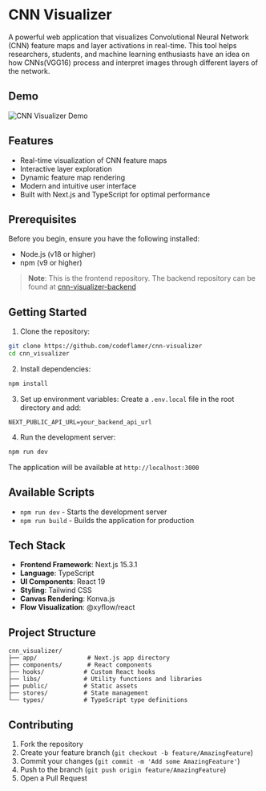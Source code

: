 # CNN Visualizer

A powerful web application that visualizes Convolutional Neural Network (CNN) feature maps and layer activations in real-time. This tool helps researchers, students, and machine learning enthusiasts have an idea on how CNNs(VGG16) process and interpret images through different layers of the network.

## Demo

![CNN Visualizer Demo](demo.gif)

## Features

- Real-time visualization of CNN feature maps
- Interactive layer exploration
- Dynamic feature map rendering
- Modern and intuitive user interface
- Built with Next.js and TypeScript for optimal performance

## Prerequisites

Before you begin, ensure you have the following installed:

- Node.js (v18 or higher)
- npm (v9 or higher)

> **Note**: This is the frontend repository. The backend repository can be found at [cnn-visualizer-backend](https://github.com/codeflamer/cnn-visualizer-backend)

## Getting Started

1. Clone the repository:

```bash
git clone https://github.com/codeflamer/cnn-visualizer
cd cnn_visualizer
```

2. Install dependencies:

```bash
npm install
```

3. Set up environment variables:
   Create a `.env.local` file in the root directory and add:

```
NEXT_PUBLIC_API_URL=your_backend_api_url
```

4. Run the development server:

```bash
npm run dev
```

The application will be available at `http://localhost:3000`

## Available Scripts

- `npm run dev` - Starts the development server
- `npm run build` - Builds the application for production

## Tech Stack

- **Frontend Framework**: Next.js 15.3.1
- **Language**: TypeScript
- **UI Components**: React 19
- **Styling**: Tailwind CSS
- **Canvas Rendering**: Konva.js
- **Flow Visualization**: @xyflow/react

## Project Structure

```
cnn_visualizer/
├── app/              # Next.js app directory
├── components/       # React components
├── hooks/           # Custom React hooks
├── libs/            # Utility functions and libraries
├── public/          # Static assets
├── stores/          # State management
└── types/           # TypeScript type definitions
```

## Contributing

1. Fork the repository
2. Create your feature branch (`git checkout -b feature/AmazingFeature`)
3. Commit your changes (`git commit -m 'Add some AmazingFeature'`)
4. Push to the branch (`git push origin feature/AmazingFeature`)
5. Open a Pull Request
